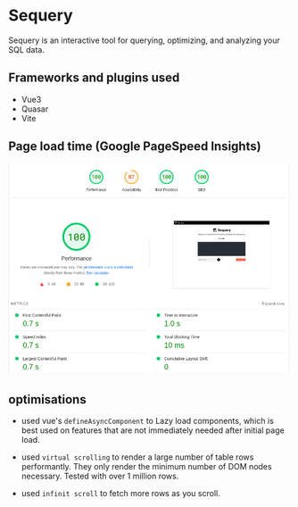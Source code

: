 # Sequery
Sequery is an interactive tool for querying, optimizing, and analyzing your SQL data.

## Frameworks and plugins used

* Vue3
* Quasar
* Vite

## Page load time (Google PageSpeed Insights)

![pagespeed](https://raw.githubusercontent.com/indrajaala/sequery/main/images/page-speed.png)


## optimisations

* used vue's `defineAsyncComponent` to Lazy load components, which is best used on features that are not immediately needed after initial page load.

* used `virtual scrolling` to render a large number of table rows performantly. They only render the minimum number of DOM nodes necessary. Tested with over 1 million rows.

* used `infinit scroll` to fetch more rows as you scroll.



